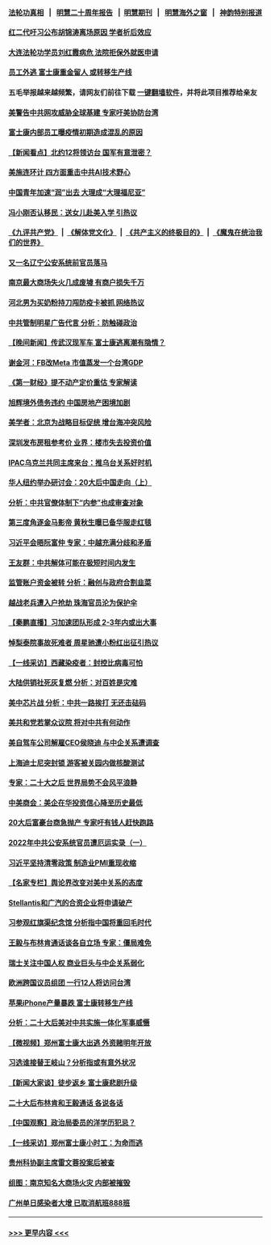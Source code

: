 #### [法轮功真相](https://github.com/gfw-breaker/truth/blob/master/README.md?t=0) &nbsp;&nbsp;|&nbsp;&nbsp; [明慧二十周年报告](https://github.com/gfw-breaker/mh-reports/blob/master/README.md?t=0) &nbsp;&nbsp;|&nbsp;&nbsp;[明慧期刊](https://github.com/gfw-breaker/mh-qikan) &nbsp;&nbsp;|&nbsp;&nbsp; [明慧海外之窗](https://github.com/gfw-breaker/mh-news/blob/master/README.md?t=0) &nbsp;&nbsp;|&nbsp;&nbsp; [神韵特别报道](https://github.com/gfw-breaker/mh-news/blob/master/shenyun.md?t=0)
#### [红二代吁习公布胡锦涛离场原因 学者析后效应](../pages/nsc413/n13857076.md?t=11020201) 
#### [大连法轮功学员刘红霞病危 法院拒保外就医申请](../pages/nsc413/n13856678.md?t=11020201) 
#### [员工外逃 富士康重金留人 或转移生产线](../pages/nsc413/n13857153.md?t=11020201) 
#### 五毛举报越来越频繁，请网友们前往下载 [一键翻墙软件](https://github.com/gfw-breaker/ssr-accounts)，并将此项目推荐给亲友
#### [美警告中共网攻威胁全球基建 专家吁美协防台湾](../pages/nsc413/n13856970.md?t=11020201) 
#### [富士康内部员工曝疫情初期造成混乱的原因](../pages/nsc413/n13857074.md?t=11020201) 
#### [【新闻看点】北约12将领访台 国军有意泄密？](../pages/nsc413/n13856684.md?t=11020201) 
#### [美施连环计 四方面重击中共AI技术野心](../pages/nsc413/n13856034.md?t=11020201) 
#### [中国青年加速“润”出去 大理成“大理福尼亚”](../pages/nsc413/n13857117.md?t=11020201) 
#### [冯小刚否认移民：送女儿赴美入学 引热议](../pages/nsc413/n13857062.md?t=11020201) 
#### [《九评共产党》](https://github.com/begood0513/9ping.md/blob/master/README.md) &nbsp;|&nbsp; [《解体党文化》](../../../../jtdwh.md/blob/master/README.md)  &nbsp;|&nbsp; [《共产主义的终极目的》](../../../../gczydzjmd.md/blob/master/README.md) &nbsp;|&nbsp; [《魔鬼在统治我们的世界》](../../../../mgztzwmdsj.md/blob/master/README.md) 
#### [又一名辽宁公安系统前官员落马](../pages/nsc413/n13857064.md?t=11020201) 
#### [南京最大商场失火几成废墟 有商户损失千万](../pages/nsc413/n13856865.md?t=11020201) 
#### [河北男为买奶粉持刀闯防疫卡被抓 网络热议](../pages/nsc413/n13856778.md?t=11020201) 
#### [中共管制明星广告代言 分析：防触碰政治](../pages/nsc413/n13856840.md?t=11020201) 
#### [【晚间新闻】传武汉现军车 富士康逃离潮有隐情？](../pages/nsc413/n13857050.md?t=11020201) 
#### [谢金河：FB改Meta 市值蒸发一个台湾GDP](../pages/nsc413/n13857002.md?t=11020201) 
#### [《第一财经》提不动产定价重估 专家解读](../pages/nsc413/n13856955.md?t=11020201) 
#### [旭辉境外债务违约 中国房地产困境加剧](../pages/nsc413/n13856973.md?t=11020201) 
#### [美学者：北京为战略目标促统 增台海冲突风险](../pages/nsc413/n13856923.md?t=11020201) 
#### [深圳发布房租参考价 业界：楼市失去投资价值](../pages/nsc413/n13856873.md?t=11020201) 
#### [IPAC乌克兰共同主席来台：推乌台关系好时机](../pages/nsc413/n13856792.md?t=11020201) 
#### [华人纽约举办研讨会：20大后中国走向（上）](../pages/nsc413/n13856681.md?t=11020201) 
#### [分析：中共官僚体制下“内参”也成审查对象](../pages/nsc413/n13856737.md?t=11020201) 
#### [第三度角逐金马影帝 黄秋生曝已备华服走红毯](../pages/nsc413/n13856693.md?t=11020201) 
#### [习近平会晤阮富仲 专家：中越充满分歧和矛盾](../pages/nsc413/n13856318.md?t=11020201) 
#### [王友群：中共解体可能在极短时间内发生](../pages/nsc413/n13856701.md?t=11020201) 
#### [监管账户资金被转 分析：融创与政府合割韭菜](../pages/nsc413/n13856743.md?t=11020201) 
#### [越战老兵遭入户抢劫 珠海官员沦为保护伞](../pages/nsc413/n13854212.md?t=11020201) 
#### [【秦鹏直播】习加速团队形成 2-3年内或出大事](../pages/nsc413/n13856696.md?t=11020201) 
#### [悼梨泰院事故死难者 周星驰遭小粉红出征引热议](../pages/nsc413/n13856667.md?t=11020201) 
#### [【一线采访】西藏染疫者：封控比病毒可怕](../pages/nsc413/n13856325.md?t=11020201) 
#### [大陆供销社死灰复燃 分析：对百姓是灾难](../pages/nsc413/n13856528.md?t=11020201) 
#### [美中芯片战 分析：中共一路挨打 无还击砝码](../pages/nsc413/n13856640.md?t=11020201) 
#### [美共和党若掌众议院 将对中共有何动作](../pages/nsc413/n13856657.md?t=11020201) 
#### [美自驾车公司解雇CEO侯晓迪 与中企关系遭调查](../pages/nsc413/n13856625.md?t=11020201) 
#### [上海迪士尼突封锁 游客被关园内做核酸测试](../pages/nsc413/n13856630.md?t=11020201) 
#### [专家：二十大之后 世界局势不会风平浪静](../pages/nsc413/n13856594.md?t=11020201) 
#### [中美商会：美企在华投资信心降至历史最低](../pages/nsc413/n13856637.md?t=11020201) 
#### [20大后富豪台商急抛产 专家吁有钱人赶快跑路](../pages/nsc413/n13856145.md?t=11020201) 
#### [2022年中共公安系统官员遭厄运实录（一）](../pages/nsc413/n13854727.md?t=11020201) 
#### [习近平坚持清零政策 制造业PMI重现收缩](../pages/nsc413/n13854950.md?t=11020201) 
#### [【名家专栏】舆论界改变对美中关系的态度](../pages/nsc413/n13856471.md?t=11020201) 
#### [Stellantis和广汽的合资企业将申请破产](../pages/nsc413/n13856570.md?t=11020201) 
#### [习参观红旗渠纪念馆 分析指中国将重回毛时代](../pages/nsc413/n13856267.md?t=11020201) 
#### [王毅与布林肯通话谈各自立场 专家：僵局难免](../pages/nsc413/n13856572.md?t=11020201) 
#### [瑞士关注中国人权 商业巨头与中企关系弱化](../pages/nsc413/n13856210.md?t=11020201) 
#### [欧洲跨国议员组团 一行12人将访问台湾](../pages/nsc413/n13856486.md?t=11020201) 
#### [苹果iPhone产量暴跌 富士康转移生产线](../pages/nsc413/n13856463.md?t=11020201) 
#### [分析：二十大后美对中共实施一体化军事威慑](../pages/nsc413/n13856552.md?t=11020201) 
#### [【微视频】郑州富士康大出逃 外资赌明年开放](../pages/nsc413/n13856446.md?t=11020201) 
#### [习选谁接替王岐山？分析指或有意外状况](../pages/nsc413/n13856386.md?t=11020201) 
#### [【新闻大家谈】徒步返乡 富士康悲剧升级](../pages/nsc413/n13856513.md?t=11020201) 
#### [二十大后布林肯和王毅通话 各说各话](../pages/nsc413/n13856526.md?t=11020201) 
#### [【中国观察】政治局委员的洋学历犯忌？](../pages/nsc413/n13856118.md?t=11020201) 
#### [【一线采访】郑州富士康小时工：为命而逃](../pages/nsc413/n13856200.md?t=11020201) 
#### [贵州科协副主席雷文蓉投案后被查](../pages/nsc413/n13856367.md?t=11020201) 
#### [组图：南京知名大商场火灾 内部被摧毁](../pages/nsc413/n13856156.md?t=11020201) 
#### [广州单日感染者大增 已取消航班888班](../pages/nsc413/n13856274.md?t=11020201) 

----
#### [ >>> 更早内容 <<< ](../indexes/nsc413-earlier.md)
